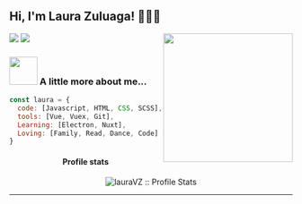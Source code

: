 <h2> Hi, I'm Laura Zuluaga! 👋👩‍💻 </h2>
<img align='right' src="https://media.giphy.com/media/ieyl9zmCjO4b4t6qoY/giphy.gif" width="230">

[![](https://img.shields.io/badge/LinkedIn-lauraVZ-blue)](https://www.linkedin.com/in/laura-vanessa-zuluaga-arango-69b942191/)
[![](https://img.shields.io/badge/Gmail-l.vanesa.13@gmail.com-red)](mailto:l.vanesa.13@gmail.com)


### <img src="https://media.giphy.com/media/VgCDAzcKvsR6OM0uWg/giphy.gif" width="50"> A little more about me...  

```javascript
const laura = {
  code: [Javascript, HTML, CSS, SCSS],
  tools: [Vue, Vuex, Git],
  Learning: [Electron, Nuxt], 
  Loving: [Family, Read, Dance, Code]
}
```
<h4 align="center">Profile stats</h4>
<p align="center"><img src="https://github-readme-stats.vercel.app/api?username=LauraVZuluaga&count_private=true&show_icons=true&theme=jolly" alt="lauraVZ :: Profile Stats" /></p>

---
